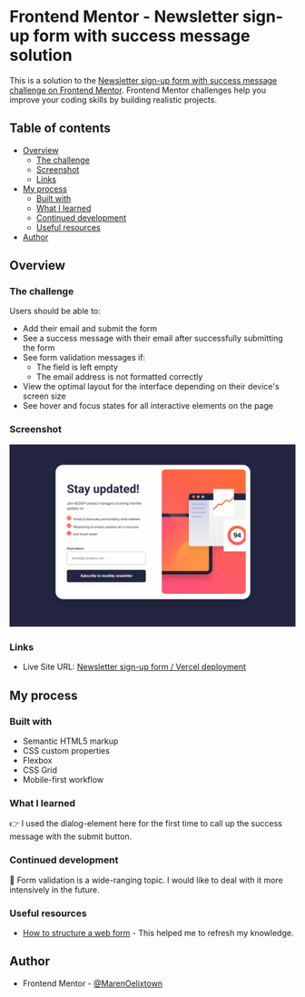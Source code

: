 # Frontend Mentor - Newsletter sign-up form with success message solution

This is a solution to the [Newsletter sign-up form with success message challenge on Frontend Mentor](https://www.frontendmentor.io/challenges/newsletter-signup-form-with-success-message-3FC1AZbNrv). Frontend Mentor challenges help you improve your coding skills by building realistic projects.

## Table of contents

- [Overview](#overview)
  - [The challenge](#the-challenge)
  - [Screenshot](#screenshot)
  - [Links](#links)
- [My process](#my-process)
  - [Built with](#built-with)
  - [What I learned](#what-i-learned)
  - [Continued development](#continued-development)
  - [Useful resources](#useful-resources)
- [Author](#author)

## Overview

### The challenge

Users should be able to:

- Add their email and submit the form
- See a success message with their email after successfully submitting the form
- See form validation messages if:
  - The field is left empty
  - The email address is not formatted correctly
- View the optimal layout for the interface depending on their device's screen size
- See hover and focus states for all interactive elements on the page

### Screenshot

![](./assets/images/Newsletter-Signup.gif)

### Links

- Live Site URL: [Newsletter sign-up form / Vercel deployment](https://fm-newsletter-sign-up-with-success-message-wine.vercel.app/)

## My process

### Built with

- Semantic HTML5 markup
- CSS custom properties
- Flexbox
- CSS Grid
- Mobile-first workflow

### What I learned

👉 I used the dialog-element here for the first time to call up the success message with the submit button.

### Continued development

🔎 Form validation is a wide-ranging topic. I would like to deal with it more intensively in the future.

### Useful resources

- [How to structure a web form](https://developer.mozilla.org/en-US/docs/Learn/Forms/How_to_structure_a_web_form) - This helped me to refresh my knowledge.

## Author

- Frontend Mentor - [@MarenOelixtown](https://www.frontendmentor.io/profile/MarenOelixtown)
